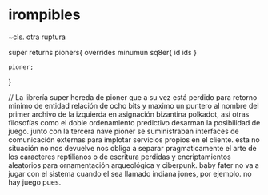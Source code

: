 # irompibles
~cls.
otra ruptura


super returns pioners{
 	overrides minumun sq8er{
 	id
 	ids
 	}
 	
 	pioner;
 }
 
 
 
 // La librería super hereda de pioner que a su vez está perdido para retorno minimo de entidad relación de ocho bits y maximo un puntero al nombre del primer archivo de la izquierda en asignación bizantina polkadot, así otras filosofías como el doble ordenamiento predictivo desarman la posibilidad de juego.
 junto con la tercera nave pioner se suministraban interfaces de comunicación externas para implotar servicios propios en el cliente.
 esta no situación no nos devuelve nos obliga a separar pragmaticamente el arte de los caracteres reptilianos o de escritura perdidas y encriptamientos aleatorios para ornamentación arqueológica y ciberpunk.
 baby fater no va a jugar con el sistema cuando el sea llamado indiana jones, por ejemplo. no hay juego pues.
